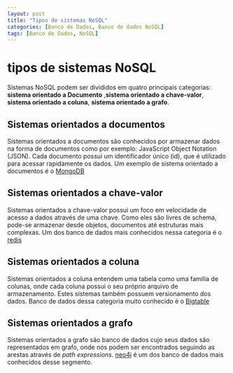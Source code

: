 ```yaml
---
layout: post
title: "Tipos de sistemas NoSQL"
categories: [Banco de Dados, Banco de dados NoSQL]
tags: [Banco de Dados, NoSQL]
---
```


# tipos de sistemas NoSQL

Sistemas NoSQL podem ser divididos em quatro principais categorias: **sistema orientado a Documento** ,**sistema orientado a chave-valor**, **sistema orientado a coluna**,
**sistema orientado a grafo**. 

## Sistemas orientados a documentos

Sistemas orientados a documentos são conhecidos por armazenar dados na forma de documentos como por exemplo: JavaScript Object Notation (JSON).
Cada documento possui um identificador único (id), que é utilizado para acessar rapidamente os dados. Um exemplo de sistema orientado a documentos
é o [MongoDB](https://www.mongodb.com/)

## Sistemas orientados a chave-valor

Sistemas orientados a chave-valor possuí um foco em velocidade de acesso a dados através de uma chave. Como eles são livres de schema, pode-se armazenar desde objetos, documentos
até estruturas mais complexas. Um dos banco de dados mais conhecidos nessa categoria é o [redis](https://redis.io/)

## Sistemas orientados a coluna

Sistemas orientados a coluna entendem uma tabela como uma familia de colunas, onde cada coluna possui o seu próprio arquivo de armazenamento. Estes sistemas também possuem
versionamento dos dados. Banco de dados dessa categoria muito conhecido é o [Bigtable](https://cloud.google.com/bigtable)

## Sistemas orientados a grafo

Sistemas orientados a grafo são banco de dados cujo seus dados são representados em grafo, onde nós podem ser encontrados seguindo as arestas através de _path expressions_.
[neo4j](https://neo4j.com/) é um dos banco de dados mais conhecidos desse segmento.

